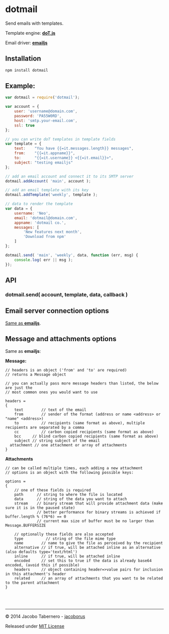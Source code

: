 dotmail
=======

Send emails with templates.

Template engine: **[doT.js](https://github.com/olado/doT)**

Email driver: **[emailjs](https://github.com/eleith/emailjs#emailserverconnectoptions)**


Installation
------------

```sh
npm install dotmail
```

Example:
--------

```js
var dotmail = require('dotmail');

var account = {
    user: 'username@domain.com',
    password: 'PA55W0RD',
    host: 'smtp.your-email.com',
    ssl: true
};

// you can write doT templates in template fields
var template = {
	text:    "You have {{=it.messages.length}} messages",
	from:    "{{=it.appname}}",
	to:      "{{=it.username}} <{{=it.email}}>",
	subject: "testing emailjs"
};

// add an email account and connect it to its SMTP server
dotmail.addAccount( 'main', account );

// add an email template with its key
dotmail.addTemplate('weekly', template );

// data to render the template
var data = {
	username: 'Neo',
	email: 'dotmail@domain.com',
	appname: 'dotmail co.',
	messages: [
		'New features next month',
		'Download from npm'
	]
};

dotmail.send( 'main', 'weekly', data, function (err, msg) {
	console.log( err || msg );
});
```


API
---

### dotmail.send( account, template, data, callback )


Email server connection options
-------------------------------

[Same as **emailjs**](https://github.com/eleith/emailjs#emailserverconnectoptions).


Message and attachments options
-------------------------------

Same as **emailjs**:

**Message:**

```
// headers is an object ('from' and 'to' are required)
// returns a Message object

// you can actually pass more message headers than listed, the below are just the
// most common ones you would want to use

headers =
{
    text        // text of the email
    from        // sender of the format (address or name <address> or "name" <address>)
    to          // recipients (same format as above), multiple recipients are separated by a comma
    cc          // carbon copied recipients (same format as above)
    bcc     // blind carbon copied recipients (same format as above)
    subject // string subject of the email
  attachment // one attachment or array of attachments
}
```

**Attachments**

```
// can be called multiple times, each adding a new attachment
// options is an object with the following possible keys:

options =
{
    // one of these fields is required
    path      // string to where the file is located
    data      // string of the data you want to attach
    stream    // binary stream that will provide attachment data (make sure it is in the paused state)
              // better performance for binary streams is achieved if buffer.length % (76*6) == 0
              // current max size of buffer must be no larger than Message.BUFFERSIZE

    // optionally these fields are also accepted
    type          // string of the file mime type
    name        // name to give the file as perceived by the recipient
    alternative // if true, will be attached inline as an alternative (also defaults type='text/html')
    inline      // if true, will be attached inline
    encoded     // set this to true if the data is already base64 encoded, (avoid this if possible)
    headers     // object containing header=>value pairs for inclusion in this attachment's header
    related     // an array of attachments that you want to be related to the parent attachment
}
```

<br><br>

---

© 2014 Jacobo Tabernero - [jacoborus](https://github.com/jacoborus)

Released under [MIT License](https://raw.github.com/jacoborus/wiretree/master/LICENSE)
